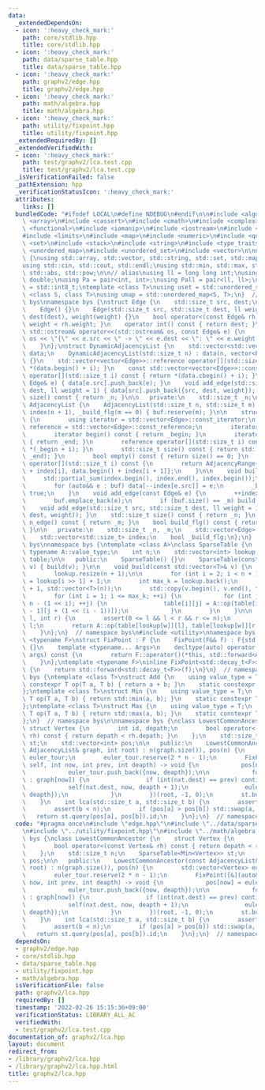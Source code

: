 ```yaml
---
data:
  _extendedDependsOn:
  - icon: ':heavy_check_mark:'
    path: core/stdlib.hpp
    title: core/stdlib.hpp
  - icon: ':heavy_check_mark:'
    path: data/sparse_table.hpp
    title: data/sparse_table.hpp
  - icon: ':heavy_check_mark:'
    path: graphv2/edge.hpp
    title: graphv2/edge.hpp
  - icon: ':heavy_check_mark:'
    path: math/algebra.hpp
    title: math/algebra.hpp
  - icon: ':heavy_check_mark:'
    path: utility/fixpoint.hpp
    title: utility/fixpoint.hpp
  _extendedRequiredBy: []
  _extendedVerifiedWith:
  - icon: ':heavy_check_mark:'
    path: test/graphv2/lca.test.cpp
    title: test/graphv2/lca.test.cpp
  _isVerificationFailed: false
  _pathExtension: hpp
  _verificationStatusIcon: ':heavy_check_mark:'
  attributes:
    links: []
  bundledCode: "#ifndef LOCAL\n#define NDEBUG\n#endif\n\n#include <algorithm>\n#include\
    \ <array>\n#include <cassert>\n#include <cmath>\n#include <complex>\n#include\
    \ <functional>\n#include <iomanip>\n#include <iostream>\n#include <iterator>\n\
    #include <limits>\n#include <map>\n#include <numeric>\n#include <queue>\n#include\
    \ <set>\n#include <stack>\n#include <string>\n#include <type_traits>\n#include\
    \ <unordered_map>\n#include <unordered_set>\n#include <vector>\n\nnamespace bys\
    \ {\nusing std::array, std::vector, std::string, std::set, std::map, std::pair;\n\
    using std::cin, std::cout, std::endl;\nusing std::min, std::max, std::sort, std::reverse,\
    \ std::abs, std::pow;\n\n// alias\nusing ll = long long int;\nusing ld = long\
    \ double;\nusing Pa = pair<int, int>;\nusing Pall = pair<ll, ll>;\nusing ibool\
    \ = std::int8_t;\ntemplate <class T>\nusing uset = std::unordered_set<T>;\ntemplate\
    \ <class S, class T>\nusing umap = std::unordered_map<S, T>;\n}  // namespace\
    \ bys\nnamespace bys {\nstruct Edge {\n    std::size_t src, dest;\n    ll weight;\n\
    \    Edge() {}\n    Edge(std::size_t src, std::size_t dest, ll weight = 1) : src(src),\
    \ dest(dest), weight(weight) {}\n    bool operator<(const Edge& rh) const { return\
    \ weight < rh.weight; }\n    operator int() const { return dest; }\n    friend\
    \ std::ostream& operator<<(std::ostream& os, const Edge& e) {\n        return\
    \ os << \"{\" << e.src << \" -> \" << e.dest << \": \" << e.weight << \"}\";\n\
    \    }\n};\nstruct DynamicAdjacencyList {\n    std::vector<std::vector<Edge>>\
    \ data;\n    DynamicAdjacencyList(std::size_t n) : data(n, vector<Edge>()), _n(n)\
    \ {}\n    std::vector<vector<Edge>>::reference operator[](std::size_t i) { return\
    \ *(data.begin() + i); }\n    const std::vector<vector<Edge>>::const_reference\
    \ operator[](std::size_t i) const { return *(data.cbegin() + i); }\n    void add_edge(const\
    \ Edge& e) { data[e.src].push_back(e); }\n    void add_edge(std::size_t src, std::size_t\
    \ dest, ll weight = 1) { data[src].push_back({src, dest, weight}); }\n    std::size_t\
    \ size() const { return _n; }\n\n   private:\n    std::size_t _n;\n};\nstruct\
    \ AdjacencyList {\n    AdjacencyList(std::size_t n, std::size_t m) : _n(n), _m(m),\
    \ index(n + 1), _build_flg(m == 0) { buf.reserve(m); }\n\n    struct AdjacencyRange\
    \ {\n        using iterator = std::vector<Edge>::const_iterator;\n        using\
    \ reference = std::vector<Edge>::const_reference;\n        iterator _begin, _end;\n\
    \        iterator begin() const { return _begin; }\n        iterator end() const\
    \ { return _end; }\n        reference operator[](std::size_t i) const { return\
    \ *(_begin + i); }\n        std::size_t size() const { return std::distance(_begin,\
    \ _end); }\n        bool empty() const { return size() == 0; }\n    };\n    AdjacencyRange\
    \ operator[](std::size_t i) const {\n        return AdjacencyRange{data.begin()\
    \ + index[i], data.begin() + index[i + 1]};\n    }\n\n    void build() {\n   \
    \     std::partial_sum(index.begin(), index.end(), index.begin());\n        data.resize(_m);\n\
    \        for (auto&& e : buf) data[--index[e.src]] = e;\n        _build_flg =\
    \ true;\n    }\n    void add_edge(const Edge& e) {\n        ++index[e.src];\n\
    \        buf.emplace_back(e);\n        if (buf.size() == _m) build();\n    }\n\
    \    void add_edge(std::size_t src, std::size_t dest, ll weight = 1) { add_edge(Edge(src,\
    \ dest, weight)); }\n    std::size_t size() const { return _n; }\n    std::size_t\
    \ n_edge() const { return _m; }\n    bool build_flg() const { return _build_flg;\
    \ }\n\n   private:\n    std::size_t _n, _m;\n    std::vector<Edge> buf, data;\n\
    \    std::vector<std::size_t> index;\n    bool _build_flg;\n};\n}  // namespace\
    \ bys\nnamespace bys {\ntemplate <class A>\nclass SparseTable {\n    using T =\
    \ typename A::value_type;\n    int n;\n    std::vector<int> lookup;\n    std::vector<std::vector<T>>\
    \ table;\n\n   public:\n    SparseTable() {}\n    SparseTable(const std::vector<T>&\
    \ v) { build(v); }\n\n    void build(const std::vector<T>& v) {\n        n = v.size();\n\
    \        lookup.resize(n + 1);\n\n        for (int i = 2; i < n + 1; ++i) lookup[i]\
    \ = lookup[i >> 1] + 1;\n        int max_k = lookup.back();\n        table.assign(max_k\
    \ + 1, std::vector<T>(n));\n        std::copy(v.begin(), v.end(), table[0].begin());\n\
    \        for (int i = 1; i <= max_k; ++i) {\n            for (int j = 0; j <=\
    \ n - (1 << i); ++j) {\n                table[i][j] = A::op(table[i - 1][j], table[i\
    \ - 1][j + (1 << (i - 1))]);\n            }\n        }\n    }\n\n    T query(int\
    \ l, int r) {\n        assert(0 <= l && l < r && r <= n);\n        int w = r -\
    \ l;\n        return A::op(table[lookup[w]][l], table[lookup[w]][r - (1 << lookup[w])]);\n\
    \    }\n};\n}  // namespace bys\n#include <utility>\nnamespace bys {\ntemplate\
    \ <typename F>\nstruct FixPoint : F {\n    FixPoint(F&& f) : F{std::forward<F>(f)}\
    \ {}\n    template <typename... Args>\n    decltype(auto) operator()(Args&&...\
    \ args) const {\n        return F::operator()(*this, std::forward<Args>(args)...);\n\
    \    }\n};\ntemplate <typename F>\ninline FixPoint<std::decay_t<F>> fix(F&& f)\
    \ {\n    return std::forward<std::decay_t<F>>(f);\n}\n}  // namespace bys\nnamespace\
    \ bys {\ntemplate <class T>\nstruct Add {\n    using value_type = T;\n    static\
    \ constexpr T op(T a, T b) { return a + b; }\n    static constexpr T id{0};\n\
    };\ntemplate <class T>\nstruct Min {\n    using value_type = T;\n    static constexpr\
    \ T op(T a, T b) { return std::min(a, b); }\n    static constexpr T id{std::numeric_limits<T>::max()};\n\
    };\ntemplate <class T>\nstruct Max {\n    using value_type = T;\n    static constexpr\
    \ T op(T a, T b) { return std::max(a, b); }\n    static constexpr T id{std::numeric_limits<T>::min()};\n\
    };\n}  // namespace bys\n\nnamespace bys {\nclass LowestCommonAncestor {\n   \
    \ struct Vertex {\n        int id, depath;\n        bool operator<(const Vertex&\
    \ rh) const { return depath < rh.depath; }\n    };\n    std::size_t n;\n    SparseTable<Min<Vertex>>\
    \ st;\n    std::vector<int> pos;\n\n   public:\n    LowestCommonAncestor(const\
    \ AdjacencyList& graph, int root) : n(graph.size()), pos(n) {\n        std::vector<Vertex>\
    \ euler_tour;\n        euler_tour.reserve(2 * n - 1);\n        FixPoint([&](auto&&\
    \ self, int now, int prev, int deapth) -> void {\n            pos[now] = euler_tour.size();\n\
    \            euler_tour.push_back({now, deapth});\n\n            for (auto&& nxt\
    \ : graph[now]) {\n                if (int(nxt.dest) == prev) continue;\n    \
    \            self(nxt.dest, now, deapth + 1);\n                euler_tour.push_back({now,\
    \ deapth});\n            }\n        })(root, -1, 0);\n        st.build(euler_tour);\n\
    \    }\n    int lca(std::size_t a, std::size_t b) {\n        assert(a < n);\n\
    \        assert(b < n);\n        if (pos[a] > pos[b]) std::swap(a, b);\n     \
    \   return st.query(pos[a], pos[b]).id;\n    }\n};\n}  // namespace bys\n"
  code: "#pragma once\n#include \"edge.hpp\"\n#include \"../data/sparse_table.hpp\"\
    \n#include \"../utility/fixpoint.hpp\"\n#include \"../math/algebra.hpp\"\n\nnamespace\
    \ bys {\nclass LowestCommonAncestor {\n    struct Vertex {\n        int id, depath;\n\
    \        bool operator<(const Vertex& rh) const { return depath < rh.depath; }\n\
    \    };\n    std::size_t n;\n    SparseTable<Min<Vertex>> st;\n    std::vector<int>\
    \ pos;\n\n   public:\n    LowestCommonAncestor(const AdjacencyList& graph, int\
    \ root) : n(graph.size()), pos(n) {\n        std::vector<Vertex> euler_tour;\n\
    \        euler_tour.reserve(2 * n - 1);\n        FixPoint([&](auto&& self, int\
    \ now, int prev, int deapth) -> void {\n            pos[now] = euler_tour.size();\n\
    \            euler_tour.push_back({now, deapth});\n\n            for (auto&& nxt\
    \ : graph[now]) {\n                if (int(nxt.dest) == prev) continue;\n    \
    \            self(nxt.dest, now, deapth + 1);\n                euler_tour.push_back({now,\
    \ deapth});\n            }\n        })(root, -1, 0);\n        st.build(euler_tour);\n\
    \    }\n    int lca(std::size_t a, std::size_t b) {\n        assert(a < n);\n\
    \        assert(b < n);\n        if (pos[a] > pos[b]) std::swap(a, b);\n     \
    \   return st.query(pos[a], pos[b]).id;\n    }\n};\n}  // namespace bys\n"
  dependsOn:
  - graphv2/edge.hpp
  - core/stdlib.hpp
  - data/sparse_table.hpp
  - utility/fixpoint.hpp
  - math/algebra.hpp
  isVerificationFile: false
  path: graphv2/lca.hpp
  requiredBy: []
  timestamp: '2022-02-26 15:15:36+09:00'
  verificationStatus: LIBRARY_ALL_AC
  verifiedWith:
  - test/graphv2/lca.test.cpp
documentation_of: graphv2/lca.hpp
layout: document
redirect_from:
- /library/graphv2/lca.hpp
- /library/graphv2/lca.hpp.html
title: graphv2/lca.hpp
---
```

